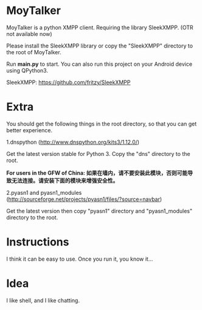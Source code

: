 # MoyTalker

MoyTalker is a python XMPP client. Requiring the library SleekXMPP. (OTR not available now)

Please install the SleekXMPP library or copy the "SleekXMPP" directory to the root of MoyTalker.

Run **main.py** to start. You can also run this project on your Android device using QPython3.

SleekXMPP: https://github.com/fritzy/SleekXMPP

# Extra

You should get the following things in the root directory, so that you can get better experience.

1.dnspython (http://www.dnspython.org/kits3/1.12.0/)

Get the latest version stable for Python 3. Copy the "dns" directory to the root.

**For users in the GFW of China: 如果在墙内，请不要安装此模块，否则可能导致无法连接。请安装下面的模块来增强安全性。**

2.pyasn1 and pyasn1_modules (http://sourceforge.net/projects/pyasn1/files/?source=navbar)

Get the latest version then copy "pyasn1" directory and "pyasn1_modules" directory to the root.

# Instructions

I think it can be easy to use. Once you run it, you know it...

# Idea

I like shell, and I like chatting.
